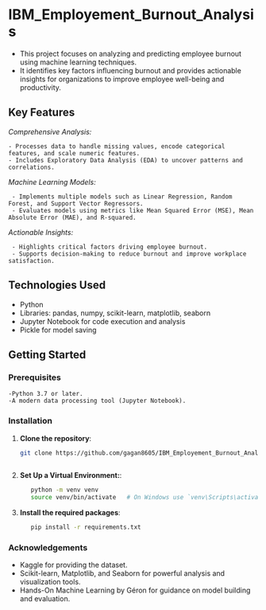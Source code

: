 # IBM_Employement_Burnout_Analysis
 - This project focuses on analyzing and predicting employee burnout using machine learning techniques. 
 - It identifies key factors influencing burnout and provides actionable insights for organizations to improve employee well-being and productivity.

## Key Features

*Comprehensive Analysis:*

    - Processes data to handle missing values, encode categorical features, and scale numeric features.
    - Includes Exploratory Data Analysis (EDA) to uncover patterns and correlations.
  
*Machine Learning Models:*

     - Implements multiple models such as Linear Regression, Random Forest, and Support Vector Regressors.
     - Evaluates models using metrics like Mean Squared Error (MSE), Mean Absolute Error (MAE), and R-squared.
   
*Actionable Insights:*

     - Highlights critical factors driving employee burnout.
     - Supports decision-making to reduce burnout and improve workplace satisfaction.

## Technologies Used
   - Python
   - Libraries: pandas, numpy, scikit-learn, matplotlib, seaborn
   - Jupyter Notebook for code execution and analysis
   - Pickle for model saving

## Getting Started

### Prerequisites
    -Python 3.7 or later.
    -A modern data processing tool (Jupyter Notebook).
### Installation
1. **Clone the repository**:
   ```bash
   git clone https://github.com/gagan8605/IBM_Employement_Burnout_Analysis.git
  
2. **Set Up a Virtual Environment:**:
    ```bash
       python -m venv venv
       source venv/bin/activate   # On Windows use `venv\Scripts\activate`
3. **Install the required packages**:
    ```bash
       pip install -r requirements.txt
### Acknowledgements

   - Kaggle for providing the dataset.
   - Scikit-learn, Matplotlib, and Seaborn for powerful analysis and visualization tools.
   - Hands-On Machine Learning by Géron for guidance on model building and evaluation.


